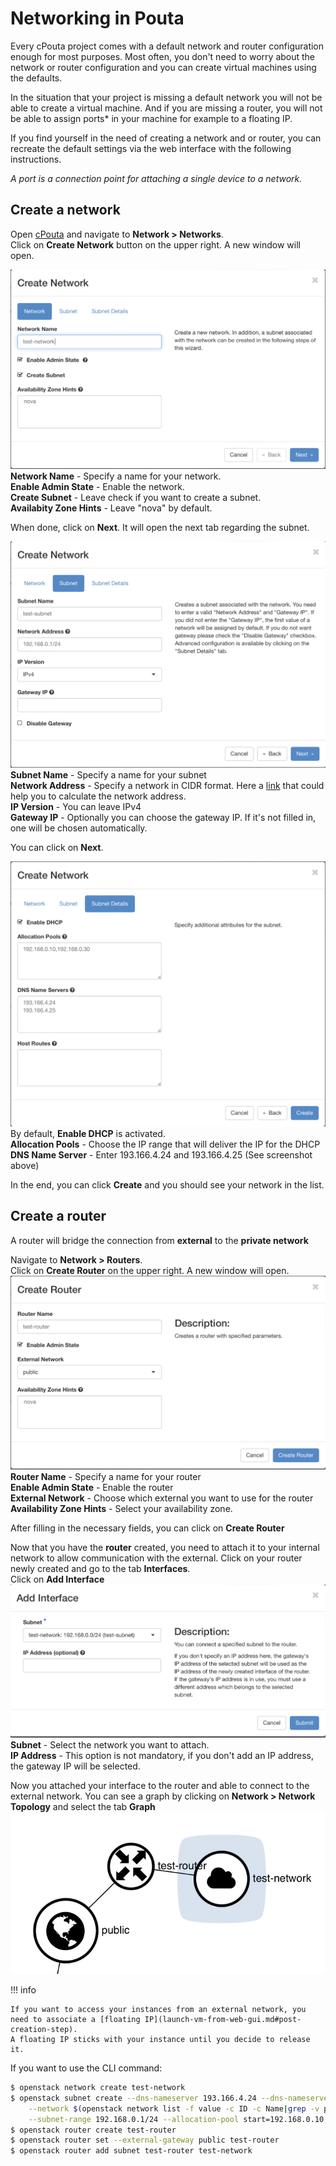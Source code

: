 # Networking in Pouta
Every cPouta project comes with a default network and router configuration enough for most purposes. Most often, you don't need to worry about the network or router configuration and you can create virtual machines using the defaults.

In the situation that your project is missing a default network you will not be able to create a virtual machine. And if you are missing a router, you will not be able to assign ports* in your machine for example to a floating IP.

If you find yourself in the need of creating a network and or router, you can recreate the default settings via the web interface with the following instructions.  

*A port is a connection point for attaching a single device to a network.*  

## Create a network

Open [cPouta](https://pouta.csc.fi) and navigate to **Network > Networks**.  
Click on **Create Network** button on the upper right. A new window will open.


![Create network on Pouta](../../img/pouta-network-1.png)
**Network Name** - Specify a name for your network.  
**Enable Admin State** - Enable the network.  
**Create Subnet** - Leave check if you want to create a subnet.  
**Availabity Zone Hints** - Leave "nova" by default.  

When done, click on **Next**. It will open the next tab regarding the subnet.

![Create subnet on Pouta](../../img/pouta-network-2.png)
**Subnet Name** - Specify a name for your subnet  
**Network Address** - Specify a network in CIDR format. Here a [link](https://www.calculator.net/ip-subnet-calculator.html) that could help you to calculate the network address.  
**IP Version** - You can leave IPv4  
**Gateway IP** - Optionally you can choose the gateway IP. If it's not filled in, one will be chosen automatically.  

You can click on **Next**.

![Subnet details on Pouta](../../img/pouta-network-3.png)
By default, **Enable DHCP** is activated.  
**Allocation Pools** - Choose the IP range that will deliver the IP for the DHCP  
**DNS Name Server** - Enter 193.166.4.24 and 193.166.4.25 (See screenshot above)  

In the end, you can click **Create** and you should see your network in the list.  

## Create a router
A router will bridge the connection from **external** to the **private network**

Navigate to **Network > Routers**.  
Click on **Create Router** on the upper right. A new window will open.
![Create a router on Pouta](../../img/pouta-router-1.png)
**Router Name** - Specify a name for your router  
**Enable Admin State** - Enable the router  
**External Network** - Choose which external you want to use for the router  
**Availability Zone Hints** - Select your availability zone.

After filling in the necessary fields, you can click on **Create Router**  

Now that you have the **router** created, you need to attach it to your internal network to allow communication with the external. Click on your router newly created and go to the tab **Interfaces**.  
Click on **Add Interface**
![Add interface to router in Pouta](../../img/pouta-router-2.png)
**Subnet** - Select the network you want to attach.  
**IP Address** - This option is not mandatory, if you don't add an IP address, the gateway IP will be selected.

Now you attached your interface to the router and able to connect to the external network. You can see a graph by clicking on **Network > Network Topology** and select the tab **Graph**
![Network topology in Pouta](../../img/pouta-network-topo-1.png)


!!! info  

    If you want to access your instances from an external network, you need to associate a [floating IP](launch-vm-from-web-gui.md#post-creation-step).  
    A floating IP sticks with your instance until you decide to release it.


If you want to use the CLI command:
```sh
$ openstack network create test-network
$ openstack subnet create --dns-nameserver 193.166.4.24 --dns-nameserver 193.166.4.25 \
    --network $(openstack network list -f value -c ID -c Name|grep -v public|cut -d " " -f1) \
    --subnet-range 192.168.0.1/24 --allocation-pool start=192.168.0.10,end=192.168.0.30 test-network
$ openstack router create test-router
$ openstack router set --external-gateway public test-router
$ openstack router add subnet test-router test-network
```

